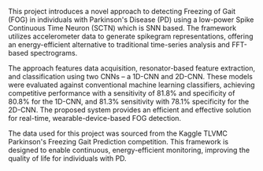 This project introduces a novel approach to detecting Freezing of Gait (FOG) in individuals with Parkinson's Disease (PD) using a low-power Spike Continuous Time Neuron (SCTN) which is SNN based. The framework utilizes accelerometer data to generate spikegram representations, offering an energy-efficient alternative to traditional time-series analysis and FFT-based spectrograms.

The approach features data acquisition, resonator-based feature extraction, and classification using two CNNs – a 1D-CNN and 2D-CNN. These models were evaluated against conventional machine learning classifiers, achieving competitive performance with a sensitivity of 81.8% and specificity of 80.8% for the 1D-CNN, and 81.3% sensitivity with 78.1% specificity for the 2D-CNN. The proposed system provides an efficient and effective solution for real-time, wearable-device-based FOG detection.

The data used for this project was sourced from the Kaggle TLVMC Parkinson's Freezing Gait Prediction competition. This framework is designed to enable continuous, energy-efficient monitoring, improving the quality of life for individuals with PD.
